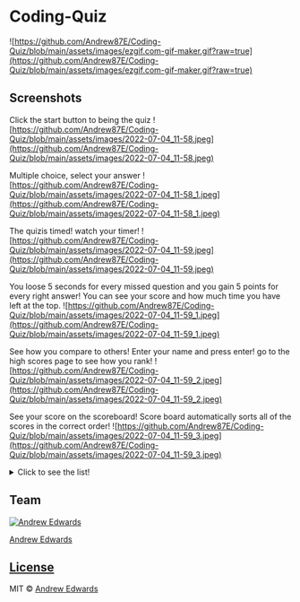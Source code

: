 # Coding-Quiz
![https://github.com/Andrew87E/Coding-Quiz/blob/main/assets/images/ezgif.com-gif-maker.gif?raw=true](https://github.com/Andrew87E/Coding-Quiz/blob/main/assets/images/ezgif.com-gif-maker.gif?raw=true)

## Screenshots

Click the start button to being the quiz
![https://github.com/Andrew87E/Coding-Quiz/blob/main/assets/images/2022-07-04_11-58.jpeg](https://github.com/Andrew87E/Coding-Quiz/blob/main/assets/images/2022-07-04_11-58.jpeg)

Multiple choice, select your answer
![https://github.com/Andrew87E/Coding-Quiz/blob/main/assets/images/2022-07-04_11-58_1.jpeg](https://github.com/Andrew87E/Coding-Quiz/blob/main/assets/images/2022-07-04_11-58_1.jpeg)

The quizis timed! watch your timer!
![https://github.com/Andrew87E/Coding-Quiz/blob/main/assets/images/2022-07-04_11-59.jpeg](https://github.com/Andrew87E/Coding-Quiz/blob/main/assets/images/2022-07-04_11-59.jpeg)

You loose 5 seconds for every missed question and you gain 5 points for every right answer! You can see your score and how much time you have left at the top.
![https://github.com/Andrew87E/Coding-Quiz/blob/main/assets/images/2022-07-04_11-59_1.jpeg](https://github.com/Andrew87E/Coding-Quiz/blob/main/assets/images/2022-07-04_11-59_1.jpeg)

See how you compare to others! Enter your name and press enter! go to the high scores page to see how you rank!
![https://github.com/Andrew87E/Coding-Quiz/blob/main/assets/images/2022-07-04_11-59_2.jpeg](https://github.com/Andrew87E/Coding-Quiz/blob/main/assets/images/2022-07-04_11-59_2.jpeg)

See your score on the scoreboard! Score board automatically sorts all of the scores in the correct order!
![https://github.com/Andrew87E/Coding-Quiz/blob/main/assets/images/2022-07-04_11-59_3.jpeg](https://github.com/Andrew87E/Coding-Quiz/blob/main/assets/images/2022-07-04_11-59_3.jpeg)
<details>
    <summary>Click to see the list!</summary>
    Sorting the data in the scoreboard was by far the biggest challenge of this project.
    
</details>

## Team

[![Andrew Edwards](https://avatars.githubusercontent.com/u/106359255?size=100)](https://github.com/andrew87e)

[Andrew Edwards](https://github.com/andrew87e) 

## [License](https://github.com/Andrew87E/Horiseon-Marketing/blob/main/LICENSE)
 

MIT © [Andrew Edwards](https://github.com/andrew87e)

